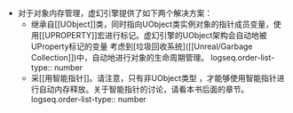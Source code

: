 - 对于对象内存管理，虚幻引擎提供了如下两个解决方案：
	- 继承自[[UObject]]类，同时指向UObject类实例对象的指针成员变量，使用[[UPROPERTY]]宏进行标记。虚幻引擎的UObject架构会自动地被UProperty标记的变量 考虑到[垃圾回收系统]([[Unreal/Garbage Collection]])中，自动地进行对象的生命周期管理。
	  logseq.order-list-type:: number
	- 采[[用智能指针]]。请注意，只有非UObject类型 ，才能够使用智能指针进行自动内存释放。关于智能指针的讨论，请看本书后面的章节。
	  logseq.order-list-type:: number